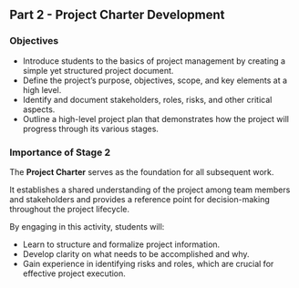 ## Part 2 - Project Charter Development

### Objectives

- Introduce students to the basics of project management by creating a simple yet structured project document.
- Define the project’s purpose, objectives, scope, and key elements at a high level.
- Identify and document stakeholders, roles, risks, and other critical aspects.
- Outline a high-level project plan that demonstrates how the project will progress through its various stages.

### Importance of Stage 2

The **Project Charter** serves as the foundation for all subsequent work.

It establishes a shared understanding of the project among team members and stakeholders and provides a reference point for decision-making throughout the project lifecycle.

By engaging in this activity, students will:

- Learn to structure and formalize project information.
- Develop clarity on what needs to be accomplished and why.
- Gain experience in identifying risks and roles, which are crucial for effective project execution.